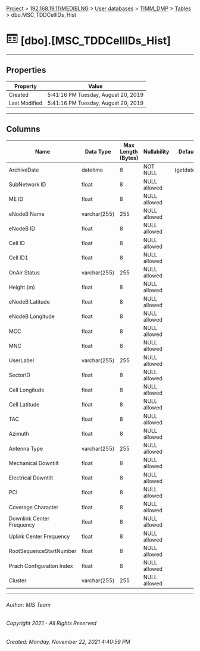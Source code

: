 #### 

[Project](../../../../index.md) > [192.168.19.11\\MEDIBLNG](../../../index.md) > [User databases](../../index.md) > [TIMM_DMP](../index.md) > [Tables](Tables.md) > dbo.MSC_TDDCellIDs_Hist

# ![Tables](../../../../Images/Table32.png) [dbo].[MSC_TDDCellIDs_Hist]

---

## <a name="#properties"></a>Properties

| Property | Value |
|---|---|
| Created | 5:41:16 PM Tuesday, August 20, 2019 |
| Last Modified | 5:41:16 PM Tuesday, August 20, 2019 |


---

## <a name="#columns"></a>Columns

| Name | Data Type | Max Length (Bytes) | Nullability | Default |
|---|---|---|---|---|
| ArchiveDate | datetime | 8 | NOT NULL | (getdate()) |
| SubNetwork ID | float | 8 | NULL allowed |  |
| ME ID | float | 8 | NULL allowed |  |
| eNodeB Name | varchar(255) | 255 | NULL allowed |  |
| eNodeB ID | float | 8 | NULL allowed |  |
| Cell ID | float | 8 | NULL allowed |  |
| Cell ID1 | float | 8 | NULL allowed |  |
| OnAir Status | varchar(255) | 255 | NULL allowed |  |
| Height (m) | float | 8 | NULL allowed |  |
| eNodeB Latitude | float | 8 | NULL allowed |  |
| eNodeB Longitude | float | 8 | NULL allowed |  |
| MCC | float | 8 | NULL allowed |  |
| MNC | float | 8 | NULL allowed |  |
| UserLabel | varchar(255) | 255 | NULL allowed |  |
| SectorID | float | 8 | NULL allowed |  |
| Cell Longitude | float | 8 | NULL allowed |  |
| Cell Latitude | float | 8 | NULL allowed |  |
| TAC | float | 8 | NULL allowed |  |
| Azimuth | float | 8 | NULL allowed |  |
| Antenna Type | varchar(255) | 255 | NULL allowed |  |
| Mechanical Downtilt | float | 8 | NULL allowed |  |
| Electrical Downtilt | float | 8 | NULL allowed |  |
| PCI | float | 8 | NULL allowed |  |
| Coverage Character | float | 8 | NULL allowed |  |
| Downlink Center Frequency | float | 8 | NULL allowed |  |
| Uplink Center Frequency | float | 8 | NULL allowed |  |
| RootSequenceStartNumber | float | 8 | NULL allowed |  |
| Prach Configuration Index | float | 8 | NULL allowed |  |
| Cluster | varchar(255) | 255 | NULL allowed |  |


---

###### Author:  MIS Team

###### Copyright 2021 - All Rights Reserved

###### Created: Monday, November 22, 2021 4:40:59 PM

